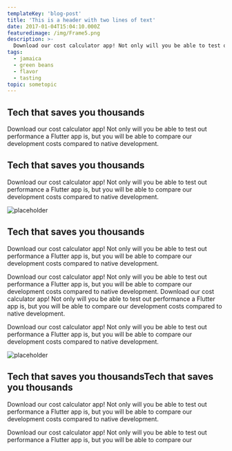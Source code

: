 ```yaml
---
templateKey: 'blog-post'
title: 'This is a header with two lines of text'
date: 2017-01-04T15:04:10.000Z
featuredimage: /img/Frame5.png
description: >-
  Download our cost calculator app! Not only will you be able to test out performance a Flutter app is, but you will be able to compare our development costs compared to native development.
tags:
  - jamaica
  - green beans
  - flavor
  - tasting
topic: sometopic
---
```


## Tech that saves you thousands

Download our cost calculator app! Not only will you be able to test out performance a Flutter app is, but you will be able to compare our development costs compared to native development.

## Tech that saves you thousands

Download our cost calculator app! Not only will you be able to test out performance a Flutter app is, but you will be able to compare our development costs compared to native development.

![placeholder](/img/placeholder1200.png)

## Tech that saves you thousands

Download our cost calculator app! Not only will you be able to test out performance a Flutter app is, but you will be able to compare our development costs compared to native development.

Download our cost calculator app! Not only will you be able to test out performance a Flutter app is, but you will be able to compare our development costs compared to native development.
Download our cost calculator app! Not only will you be able to test out performance a Flutter app is, but you will be able to compare our development costs compared to native development.

Download our cost calculator app! Not only will you be able to test out performance a Flutter app is, but you will be able to compare our development costs compared to native development.

![placeholder](/img/placeholder1200.png)

## Tech that saves you thousandsTech that saves you thousands

Download our cost calculator app! Not only will you be able to test out performance a Flutter app is, but you will be able to compare our development costs compared to native development.

Download our cost calculator app! Not only will you be able to test out performance a Flutter app is, but you will be able to compare our 
